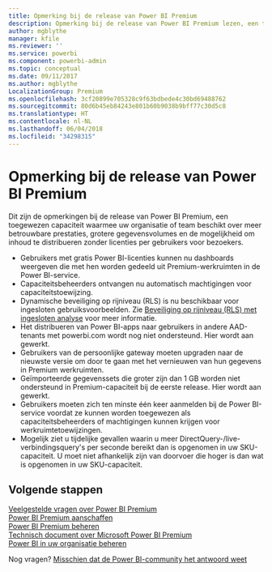 ```yaml
---
title: Opmerking bij de release van Power BI Premium
description: Opmerking bij de release van Power BI Premium lezen, een toegewezen capaciteit voor uw organisatie of het team.
author: mgblythe
manager: kfile
ms.reviewer: ''
ms.service: powerbi
ms.component: powerbi-admin
ms.topic: conceptual
ms.date: 09/11/2017
ms.author: mgblythe
LocalizationGroup: Premium
ms.openlocfilehash: 3cf20899e705328c9f63bdbede4c30bd69488762
ms.sourcegitcommit: 80d6b45eb84243e801b60b9038b9bff77c30d5c8
ms.translationtype: HT
ms.contentlocale: nl-NL
ms.lasthandoff: 06/04/2018
ms.locfileid: "34298315"
---
```

# <a name="power-bi-premium-release-notes"></a>Opmerking bij de release van Power BI Premium
Dit zijn de opmerkingen bij de release van Power BI Premium, een toegewezen capaciteit waarmee uw organisatie of team beschikt over meer betrouwbare prestaties, grotere gegevensvolumes en de mogelijkheid om inhoud te distribueren zonder licenties per gebruikers voor bezoekers.

* Gebruikers met gratis Power BI-licenties kunnen nu dashboards weergeven die met hen worden gedeeld uit Premium-werkruimten in de Power BI-service.
* Capaciteitsbeheerders ontvangen nu automatisch machtigingen voor capaciteitstoewijzing.
* Dynamische beveiliging op rijniveau (RLS) is nu beschikbaar voor ingesloten gebruiksvoorbeelden. Zie [Beveiliging op rijniveau (RLS) met ingesloten analyse](developer/embedded-row-level-security.md) voor meer informatie.
* Het distribueren van Power BI-apps naar gebruikers in andere AAD-tenants met powerbi.com wordt nog niet ondersteund. Hier wordt aan gewerkt.
* Gebruikers van de persoonlijke gateway moeten upgraden naar de nieuwste versie om door te gaan met het vernieuwen van hun gegevens in Premium werkruimten.
* Geïmporteerde gegevenssets die groter zijn dan 1 GB worden niet ondersteund in Premium-capaciteit bij de eerste release. Hier wordt aan gewerkt.
* Gebruikers moeten zich ten minste één keer aanmelden bij de Power BI-service voordat ze kunnen worden toegewezen als capaciteitsbeheerders of machtigingen kunnen krijgen voor werkruimtetoewijzingen.
* Mogelijk ziet u tijdelijke gevallen waarin u meer DirectQuery-/live-verbindingsquery's per seconde bereikt dan is opgenomen in uw SKU-capaciteit. U moet niet afhankelijk zijn van doorvoer die hoger is dan wat is opgenomen in uw SKU-capaciteit.

## <a name="next-steps"></a>Volgende stappen
[Veelgestelde vragen over Power BI Premium](service-premium-faq.md)  
[Power BI Premium aanschaffen](service-admin-premium-purchase.md)  
[Power BI Premium beheren](service-admin-premium-manage.md)  
[Technisch document over Microsoft Power BI Premium](https://aka.ms/pbipremiumwhitepaper)  
[Power BI in uw organisatie beheren](service-admin-administering-power-bi-in-your-organization.md)  

Nog vragen? [Misschien dat de Power BI-community het antwoord weet](https://community.powerbi.com/)

